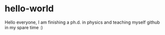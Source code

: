 # hello-world

Hello everyone, I am finishing a ph.d. in physics and teaching myself github in my spare time :)  
